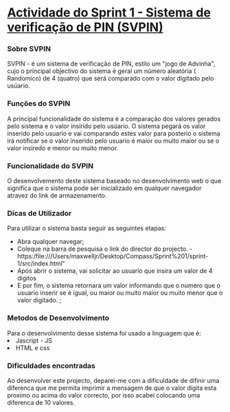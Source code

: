 <h1><u>Actividade do Sprint 1 - Sistema de verificação de PIN (SVPIN)</u></h1>

<h3>Sobre SVPIN</h3>
SVPIN - é um sistema de verificação de PIN, estilo um "jogo de Advinha", cujo o principal objectivo do sistema é geral um número aleatória ( Randomico) de 4 (quatro) que será comparado com o valor digitado pelo usúario.

<h3> Funções do SVPIN</h3>
A principal funcionalidade do sistema é a comparação dos valores gerados pelo sistema e o valor insirido pelo usúario. O sistema pegará os valor inserido pelo usuario e vai comparando estes valor para posterio o sistema irá notificar se o valor inserido pelo usuario é maior ou muito maior ou se o valor insiredo e menor ou muito menor.

<h3> Funcionalidade do SVPIN</h3>
O desenvolvemento deste sistema baseado no desenvolvimento web o que significa que o sistema pode ser inicializado em qualquer navegador atravez do link de armazenamento.

<h3> Dicas de Utilizador</h3>
Para utilizar o sistema basta seguir as seguintes etapas:
<ul>
  <li>Abra qualquer navegar;</li>
  <li>Coleque na barra de pesquisa o link do director do projecto. - https:/file:///Users/maxwelljr/Desktop/Compass/Sprint%201/sprint-1/src/index.html"</li>
   <li>Após abrir o sistema, vai solicitar ao usuario que insira um valor de 4 digitos </li>
   <li>E por fim, o sistema retornara um valor informando que o numero que o usuario inserir se é igual, ou maior ou muito maior ou muito menor que o valor digitado. ; </li>
</ul>

 <h3>Metodos de Desenvolvimento</h3>
 Para o desenvolvimento desse sistema foi usado a linguagem que é:
 <li>Jascript - JS</li>
 <li>HTML e css</li>

 <h3>Dificuldades encontradas</h3>
 Ao desenvolver este projecto, deparei-me com a dificuldade de difinir uma diferenca que me permita imprimir a mensagem de que o valor digita esta proximo ou acima do valor correcto, por isso acabei colocando uma diferenca de 10 valores.
 
 
